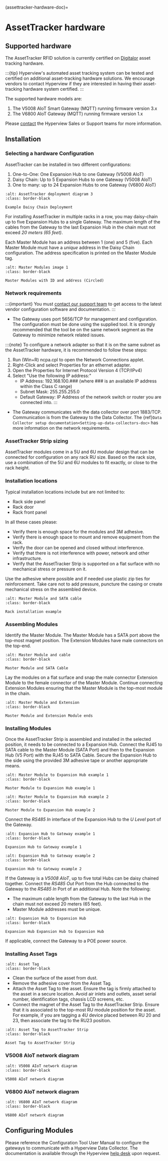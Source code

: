 (assettracker-hardware-doc)=

# AssetTracker hardware

## Supported hardware

The AssetTracker RFID solution is currently certified on [Digitalor](https://www.digitalor.com/en/) asset tracking hardware.

:::{tip}
Hyperview's automated asset tracking system can be tested and certified on additional asset-tracking hardware solutions. We encourage vendors to contact Hyperview if they are interested in having their asset-tracking hardware system certified.
:::

The supported hardware models are:

1. The V5008 AIoT Smart Gateway (MQTT) running firmware version 3.x
2. The V6800 AIoT Gateway (MQTT) running firmware version 1.x

Please [contact](https://www.hyperviewhq.com/contact/) the Hyperview Sales or Support teams for more information.

## Installation

### Selecting a hardware Configuration

AssetTracker can be installed in two different configurations:

1. One-to-One: One Expansion Hub to one Gateway (V5008 AIoT)
2. Daisy Chain: Up to 5 Expansion Hubs to one Gateway (V5008 AIoT)
3. One to many: up to 24 Expansion Hubs to one Gateway (V6800 AIoT)

```{figure} /product/asset-tracker/media/assettracker_diagram2.png
:alt: AssetTracker deployment diagram 3
:class: border-black

Example Daisy Chain Deployment
```

For installing AssetTracker in multiple racks in a row, you may daisy-chain up to five Expansion Hubs to a single Gateway. The maximum length of the cables from the Gateway to the last Expansion Hub in the chain must not exceed _20 meters (65 feet)_.

Each Master Module has an address between 1 (one) and 5 (five). Each Master Module must have a _unique_ address in the Daisy Chain configuration. The address specification is printed on the Master Module tag.

```{figure} /product/asset-tracker/media/master_modules_1.png
:alt: Master Modules image 1
:class: border-black

Master Modules with ID and address (Circled)
```

### Network requirements

:::{important}
You must [contact our support team](https://system.hyperviewhq.com/helpdesk) to get access to the latest vendor configuration software and documentation.
:::

- The Gateway uses port 5656/TCP for management and configuration. The configuration must be done using the supplied tool. It is strongly recommended that the tool be on the same network segment as the Gateway to minimize network related issues.

:::{note}
To configure a network adapter so that it is on the same subnet as the AssetTracker hardware, it is recommended to follow these steps:

1. Run (Win+R) ncpa.cpl to open the Network Connections applet.
2. Right-Click and select Properties for an ethernet adapter.
3. Open the Properties for Internet Protocol Version 4 (TCP/IPv4)
4. Select "Use the following IP address:"
	- IP Address: 192.168.100.### (where ### is an available IP address within the Class C range)
	- Subnet Mask: 255.255.255.0
	- Default Gateway: IP Address of the network switch or router you are connected into.
:::

- The Gateway communicates with the data collector over port 1883/TCP. Communication is from the Gateway to the Data Collector. The {ref}`Data Collector setup documentation<Setting-up-data-collectors-doc>` has more information on the network requirements.

### AssetTracker Strip sizing

AssetTracker modules come in a 5U and 6U modular design that can be connected for configuration on any rack RU size. Based on the rack size, use a combination of the 5U and 6U modules to fit exactly, or close to the rack height.

### Installation locations

Typical installation locations include but are not limited to:

- Rack side panel
- Rack door
- Rack front panel

In all these cases please:

- Verify there is enough space for the modules and 3M adhesive.
- Verify there is enough space to mount and remove equipment from the rack.
- Verify the door can be opened and closed without interference.
- Verify that there is not interference with power, network and other infrastructure.
- Verify that the AssetTracker Strip is supported on a flat surface with no mechanical stress or pressure on it.

Use the adhesive where possible and if needed use plastic zip ties for reinforcement. Take care not to add pressure, puncture the casing or create mechanical stress on the assembled device.

```{figure} /product/asset-tracker/media/installation_example_1.png
:alt: Master Module and SATA cable
:class: border-black

Rack installation example
```

### Assembling Modules

Identify the Master Module. The Master Module has a SATA port above the top-most magnet position. The Extension Modules have male connectors on the top-end.

```{figure} /product/asset-tracker/media/master_module_and_cable.png
:alt: Master Module and cable
:class: border-black

Master Module and SATA Cable
```

Lay the modules on a flat surface and snap the male connector Extension Module to the female connector of the Master Module. Continue connecting Extension Modules ensuring that the Master Module is the top-most module in the chain.

```{figure} /product/asset-tracker/media/master_and_extension.png
:alt: Master Module and Extension
:class: border-black

Master Module and Extension Module ends
```

### Installing Modules

Once the AssetTracker Strip is assembled and installed in the selected position, it needs to be connected to a Expansion Hub. Connect the RJ45 to SATA cable to the Master Module (SATA Port) and then to the Expansion Hub (V5 Port) with the RJ45 to SATA Cable. Secure the Expansion Hub to the side using the provided 3M adhesive tape or another appropriate means.

```{figure} /product/asset-tracker/media/master_module_to_hub_1.png
:alt: Master Module to Expansion Hub example 1
:class: border-black

Master Module to Expansion Hub example 1
```

```{figure} /product/asset-tracker/media/master_module_to_hub_2.png
:alt: Master Module to Expansion Hub example 2
:class: border-black

Master Module to Expansion Hub example 2
```

Connect the _RS485 In_ interface of the Expansion Hub to the _U Level_ port of the Gateway.

```{figure} /product/asset-tracker/media/expansion_hub_to_gateway_1.png
:alt: Expansion Hub to Gateway example 1
:class: border-black

Expansion Hub to Gateway example 1
```

```{figure} /product/asset-tracker/media/expansion_hub_to_gateway_2.png
:alt: Expansion Hub to Gateway example 2
:class: border-black

Expansion Hub to Gateway example 2
```

If the Gateway is a _V5008 AIoT_, up to five total Hubs can be daisy chained together. Connect the _RS485 Out_ Port from the Hub connected to the Gateway to the _RS485 In_ Port of an additional Hub. Note the following:

- The maximum cable length from the Gateway to the last Hub in the chain must not exceed 20 meters (65 feet).
- Master Module addresses must be unique.

```{figure} /product/asset-tracker/media/expansion_hub_to_hub_1.png
:alt: Expansion Hub to Expansion Hub
:class: border-black

Expansion Hub Expansion Hub to Expansion Hub
```

If applicable, connect the Gateway to a POE power source.

### Installing Asset Tags

```{image} /product/asset-tracker/media/asset_tag_1.png
:alt: Asset Tag
:class: border-black
```

- Clean the surface of the asset from dust.
- Remove the adhesive cover from the Asset Tag.
- Attach the Asset Tag to the asset. Ensure the tag is firmly attached to the asset in a secure location. Avoid air inlets and outlets, asset serial number, identification tags, chassis LCD screens, etc.
- Connect the magnet of the Asset Tag to the AssetTracker Strip. Ensure that it is associated to the top-most RU module position for the asset. For example, if you are tagging a 4U device placed between RU 20 and 23, then associate the tag to the RU23 position.

```{figure} /product/asset-tracker/media/asset_tag_to_asset_tracker_1.png
:alt: Asset Tag to AssetTracker Strip
:class: border-black

Asset Tag to AssetTracker Strip
```

### V5008 AIoT network diagram

```{figure} /product/asset-tracker/media/v5008_network_diagram_1.png
:alt: V5008 AIoT network diagram
:class: border-black

V5008 AIoT network diagram
```

### V6800 AIoT network diagram

```{figure} /product/asset-tracker/media/v6800_network_diagram_1.png
:alt: V6800 AIoT network diagram
:class: border-black

V6800 AIoT network diagram
```

## Configuring Modules

Please reference the Configuration Tool User Manual to configure the gateways to communicate with a Hyperview Data Collector. The documentation is available through the Hyperview [help desk](https://system.hyperviewhq.com/helpdesk) upon request.
